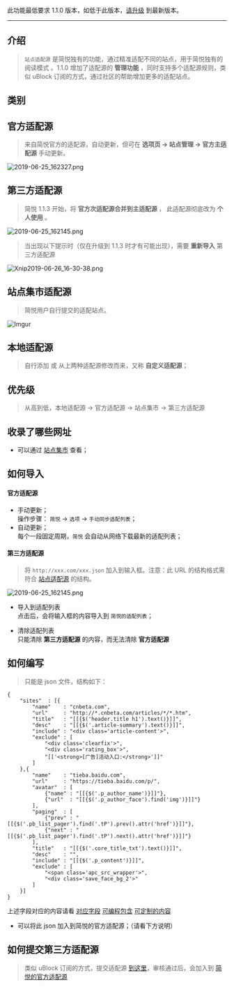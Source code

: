此功能最低要求 1.1.0 版本，如低于此版本，[请升级](https://simpread.pro) 到最新版本。
***

介绍
---
> `站点适配源` 是简悦独有的功能，通过精准适配不同的站点，用于简悦独有的阅读模式 。1.1.0 增加了适配源的 **管理功能** ，同时支持多个适配源规则，类似 uBlock 订阅的方式，通过社区的帮助增加更多的适配站点。

类别
---

官方适配源
---

> 来自简悦官方的适配源，自动更新，但可在 **选项页 → 站点管理 → 官方主适配源** 手动更新。

![2019-06-25_162327.png](https://i.loli.net/2019/06/25/5d11da8f0434670629.png)

第三方适配源
---

> 简悦 1.1.3 开始，将 **官方次适配源合并到主适配源** ， 此适配源彻底改为 **个人使用** 。

![2019-06-25_162145.png](https://i.loli.net/2019/06/25/5d11da29570fb14607.png)

> 当出现以下提示时（仅在升级到 1.1.3 时才有可能出现），需要 **重新导入** 第三方适配源

![Xnip2019-06-26_16-30-38.png](https://i.loli.net/2019/06/26/5d132d34576db66305.png)

站点集市适配源
---

> 简悦用户自行提交的适配站点。

![Imgur](https://s1.ax1x.com/2022/11/07/xv1u0H.png)

本地适配源
---

> 自行添加 或 从上两种适配源修改而来，又称 **自定义适配源**；

优先级
---
> 从高到低，本地适配源 → 官方适配源 → 站点集市 → 第三方适配源

收录了哪些网址
---

- 可以通过 [站点集市](https://simpread.ksria.cn/sites/) 查看；


如何导入
---

#### 官方适配源

- 手动更新；  
  操作步骤： `简悦` → `选项` → `手动同步适配列表`；
- 自动更新；  
  每个一段固定周期，`简悦` 会自动从网络下载最新的适配列表；

#### 第三方适配源

> 将 `http://xxx.com/xxx.json` 加入到输入框。注意：此 URL 的结构格式需符合 [站点适配源](站点适配源?id=如何编写)  的结构。

![2019-06-25_162145.png](https://i.loli.net/2019/06/25/5d11da29570fb14607.png)

- 导入到适配列表  
  点击后，会将输入框的内容导入到 `简悦的适配列表`；

- 清除适配列表  
  只能清除 **第三方适配源** 的内容，而无法清除 **官方适配源**

如何编写
---
> 只能是 json 文件，结构如下：

```
{
    "sites"  : [{
        "name"    : "cnbeta.com",
        "url"     : "http://*.cnbeta.com/articles/*/*.htm",
        "title"   : "[[{$('header.title h1').text()}]]",
        "desc"    : "[[{$('.article-summary').text()}]]",
        "include" : "<div class='article-content'>",
        "exclude" : [
            "<div class='clearfix'>",
            "<div class='rating_box'>",
            "[['<strong>[广告]活动入口:</strong>']]"
        ]
    },{
        "name"    : "tieba.baidu.com",
        "url"     : "https://tieba.baidu.com/p/",
        "avatar"  : [
            {"name" : "[[{$('.p_author_name')}]]"},
            {"url"  : "[[{$('.p_author_face').find('img')}]]"}
        ],
        "paging"  : [
            {"prev" : "[[{$('.pb_list_pager').find('.tP').prev().attr('href')}]]"},
            {"next" : "[[{$('.pb_list_pager').find('.tP').next().attr('href')}]]"}
        ],
        "title"   : "[[{$('.core_title_txt').text()}]]",
        "desc"    : "",
        "include" : "[[{$('.p_content')}]]",
        "exclude" : [
            "<span class='apc_src_wrapper'>",
            "<div class='save_face_bg_2'>"
        ]
    }]
}
```
上述字段对应的内容请看 [对应字段](%E7%AB%99%E7%82%B9%E7%BC%96%E8%BE%91%E5%99%A8#%E5%AF%B9%E5%BA%94%E5%AD%97%E6%AE%B5) [可编程包含](%E7%AB%99%E7%82%B9%E7%BC%96%E8%BE%91%E5%99%A8#%E5%8F%AF%E7%BC%96%E7%A8%8B%E5%8C%85%E5%90%AB) [可定制的内容](%E7%AB%99%E7%82%B9%E7%BC%96%E8%BE%91%E5%99%A8#%E5%8F%AF%E5%AE%9A%E5%88%B6%E7%9A%84%E5%86%85%E5%AE%B9)

- 可以将此 json 加入到简悦的官方适配源；（请看下方说明）

如何提交第三方适配源
---

> 类似 uBlock 订阅的方式，提交适配源 [到这里](https://github.com/Kenshin/simpread/labels/origin)，审核通过后，会加入到 [简悦的官方适配源](官方适配源)